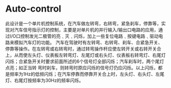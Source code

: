 # Auto-control
此设计是一个单片机控制系统，在汽车做左转弯，右转弯，紧急刹车，停靠等，实现对汽车信号指示灯的控制，主要是对单片机的并行输入/输出口电路的应用，通过I/O口控制发光二极管的亮﹑灭﹑闪烁，加上一些复位电路﹑按键电路﹑驱动电路来模拟汽车灯的功能。
汽车在驾驶时有左转弯、右转弯、刹车、合紧急开关、停靠等操作。在左转弯或右转弯时，通过转弯操作杆应使左转开关或右转开关合上，从而使左头灯、仪表板左转弯灯、左尾灯或右头灯、仪表板右转弯灯、右尾灯闪烁；合紧急开关时要求前面所述的6个信号灯全部闪烁；汽车刹车时，两个尾灯点亮；如正当转
弯时刹车，则转弯时原应闪烁的信号灯仍应闪烁。以上闪烁，都是频率为1Hz的低频闪烁；在汽车停靠而停靠开关合上时，左头灯、右头灯、左尾灯、右尾灯按频率为30Hz的频率闪烁。
